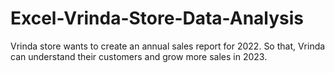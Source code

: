 # Excel-Vrinda-Store-Data-Analysis
Vrinda store wants to create an annual sales report for 2022. So that, Vrinda  can understand their customers and grow more sales in 2023.
